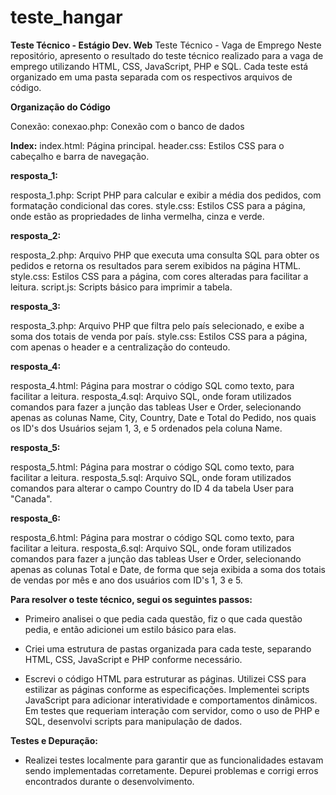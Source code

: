 # teste_hangar

**Teste Técnico - Estágio Dev. Web**
Teste Técnico - Vaga de Emprego
Neste repositório, apresento o resultado do teste técnico realizado para a vaga de emprego utilizando HTML, CSS, JavaScript, PHP e SQL. Cada teste está organizado em uma pasta separada com os respectivos arquivos de código.

**Organização do Código**

Conexão:
conexao.php: Conexão com o banco de dados

**Index:**
index.html: Página principal.
header.css: Estilos CSS para o cabeçalho e barra de navegação.

**resposta_1:**

resposta_1.php: Script PHP para calcular e exibir a média dos pedidos, com formatação condicional das cores.
style.css: Estilos CSS para a página, onde estão as propriedades de linha vermelha, cinza e verde.

**resposta_2:**

resposta_2.php: Arquivo PHP que executa uma consulta SQL para obter os pedidos e retorna os resultados para serem exibidos na página HTML.
style.css: Estilos CSS para a página, com cores alteradas para facilitar a leitura.
script.js: Scripts básico para imprimir a tabela.

**resposta_3:**

resposta_3.php: Arquivo PHP que filtra pelo país selecionado, e exibe a soma dos totais de venda por país.
style.css: Estilos CSS para a página, com apenas o header e a centralização do conteudo.

**resposta_4:**

resposta_4.html: Página para mostrar o código SQL como texto, para facilitar a leitura.
resposta_4.sql: Arquivo SQL, onde foram utilizados comandos para fazer a junção das tableas User e Order, selecionando apenas as colunas Name, City, Country, Date e Total do Pedido, nos quais os ID's dos Usuários sejam 1, 3, e 5 ordenados pela coluna Name.

**resposta_5:**

resposta_5.html: Página para mostrar o código SQL como texto, para facilitar a leitura.
resposta_5.sql: Arquivo SQL, onde foram utilizados comandos para alterar o campo Country do ID 4 da tabela User para "Canada".

**resposta_6:**

resposta_6.html: Página para mostrar o código SQL como texto, para facilitar a leitura.
resposta_6.sql: Arquivo SQL, onde foram utilizados comandos para fazer a junção das tableas User e Order, selecionando apenas as colunas Total e Date, de forma que seja exibida a soma dos totais de vendas por mês e ano dos usuários com ID's 1, 3 e 5.

**Para resolver o teste técnico, segui os seguintes passos:**

- Primeiro analisei o que pedia cada questão, fiz o que cada questão pedia, e então adicionei um estilo básico para elas.

- Criei uma estrutura de pastas organizada para cada teste, separando HTML, CSS, JavaScript e PHP conforme necessário.

- Escrevi o código HTML para estruturar as páginas.
  Utilizei CSS para estilizar as páginas conforme as especificações.
  Implementei scripts JavaScript para adicionar interatividade e comportamentos dinâmicos.
  Em testes que requeriam interação com servidor, como o uso de PHP e SQL, desenvolvi scripts para manipulação de dados.

**Testes e Depuração:**

- Realizei testes localmente para garantir que as funcionalidades estavam sendo implementadas corretamente.
  Depurei problemas e corrigi erros encontrados durante o desenvolvimento.
